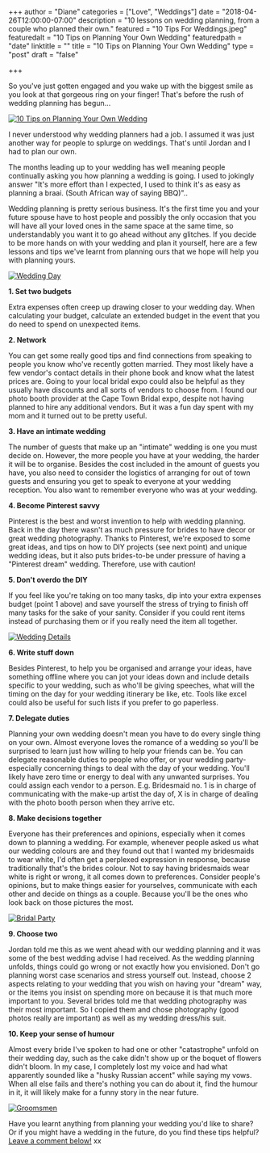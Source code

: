 +++
author = "Diane"
categories = ["Love", "Weddings"]
date = "2018-04-26T12:00:00-07:00"
description = "10 lessons on wedding planning, from a couple who planned their own."
featured = "10 Tips For Weddings.jpeg"
featuredalt = "10 Tips on Planning Your Own Wedding"
featuredpath = "date"
linktitle = ""
title = "10 Tips on Planning Your Own Wedding"
type = "post"
draft = "false"

+++

So you've just gotten engaged and you wake up with the biggest smile as you look at that gorgeous ring on your finger! That's before the rush of wedding planning has begun...

<a class="image featured" href="/img/2018/04/10 Tips For Weddings.jpeg" data-fancybox="group" data-caption="10 Tips on Planning Your Own Wedding">
  <img src="/img/2018/04/10 Tips For Weddings.jpeg" alt="10 Tips on Planning Your Own Wedding"/>
</a>

I never understood why wedding planners had a job. I assumed it was just another way for people to splurge on weddings. That's until Jordan and I had to plan our own.

The months leading up to your wedding has well meaning people continually asking you how planning a wedding is going. I used to jokingly answer "It's more effort than I expected, I used to think it's as easy as planning a braai. (South African way of saying BBQ)"..

Wedding planning is pretty serious business. It's the first time you and your future spouse have to host people and possibly the only occasion that you will have all your loved ones in the same space at the same time, so understandably you want it to go ahead without any glitches. If you decide to be more hands on with your wedding and plan it yourself, here are a few lessons and tips we've learnt from planning ours that we hope will help you with planning yours.

<a class="image featured" href="/img/2018/04/Wedding Pier.jpg" data-fancybox="group" data-caption="Wedding Day">
  <img src="/img/2018/04/Wedding Pier.jpg" alt="Wedding Day"/>
</a>

**1. Set two budgets**

Extra expenses often creep up drawing closer to your wedding day. When calculating your budget, calculate an extended budget in the event that you do need to spend on unexpected items.

**2. Network**

You can get some really good tips and find connections from speaking to people you know who've recently gotten married. They most likely have a few vendor's contact details in their phone book and know what the latest prices are. Going to your local bridal expo could also be helpful as they usually have discounts and all sorts of vendors to choose from. I found our photo booth provider at the Cape Town Bridal expo, despite not having planned to hire any additional vendors. But it was a fun day spent with my mom and it turned out to be pretty useful.

**3. Have an intimate wedding**

The number of guests that make up an "intimate" wedding is one you must decide on. However, the more people you have at your wedding, the harder it will be to organise. Besides the cost included in the amount of guests you have, you also need to consider the logistics of arranging for out of town guests and ensuring you get to speak to everyone at your wedding reception. You also want to remember everyone who was at your wedding.

**4. Become Pinterest savvy**

Pinterest is the best and worst invention to help with wedding planning. Back in the day there wasn't as much pressure for brides to have decor or great wedding photography. Thanks to Pinterest, we're exposed to some great ideas, and tips on how to DIY projects (see next point) and unique wedding ideas, but it also puts brides-to-be under pressure of having a "Pinterest dream" wedding. Therefore, use with caution!

**5. Don't overdo the DIY**

If you feel like you're taking on too many tasks, dip into your extra expenses budget (point 1 above) and save yourself the stress of trying to finish off many tasks for the sake of your sanity. Consider if you could rent items instead of purchasing them or if you really need the item all together.

<a class="image featured" href="/img/2018/04/Wedding Details.jpg" data-fancybox="group" data-caption="Wedding Details">
  <img src="/img/2018/04/Wedding Details.jpg" alt="Wedding Details"/>
</a>

**6. Write stuff down**

Besides Pinterest, to help you be organised and arrange your ideas, have something offline where you can jot your ideas down and include details specific to your wedding, such as who'll be giving speeches, what will the timing on the day for your wedding itinerary be like, etc. Tools like excel could also be useful for such lists if you prefer to go paperless.

**7. Delegate duties**

Planning your own wedding doesn't mean you have to do every single thing on your own. Almost everyone loves the romance of a wedding so you'll be surprised to learn just how willing to help your friends can be. You can delegate reasonable duties to people who offer, or your wedding party-especially concerning things to deal with the day of your wedding. You'll likely have zero time or energy to deal with any unwanted surprises. You could assign each vendor to a person. E.g. Bridesmaid no. 1 is in charge of communicating with the make-up artist the day of, X is in charge of dealing with the photo booth person when they arrive etc.

**8. Make decisions together**

Everyone has their preferences and opinions, especially when it comes down to planning a wedding. For example, whenever people asked us what our wedding colours are and they found out that I wanted my bridesmaids to wear white, I'd often get a perplexed expression in response, because traditionally that's the brides colour. Not to say having bridesmaids wear white is right or wrong, it all comes down to preferences. Consider people's opinions, but to make things easier for yourselves, communicate with each other and decide on things as a couple. Because you'll be the ones who look back on those pictures the most.

<a class="image featured" href="/img/2018/04/Bridal Party.jpg" data-fancybox="group" data-caption="Bridal Party">
  <img src="/img/2018/04/Bridal Party.jpg" alt="Bridal Party"/>
</a>

**9. Choose two**

Jordan told me this as we went ahead with our wedding planning and it was some of the best wedding advise I had received. As the wedding planning unfolds, things could go wrong or not exactly how you envisioned. Don't go planning worst case scenarios and stress yourself out. Instead, choose 2 aspects relating to your wedding that you wish on having your "dream" way, or the items you insist on spending more on because it is that much more important to you. Several brides told me that wedding photography was their most important. So I copied them and chose photography (good photos really are important) as well as my wedding dress/his suit.

**10. Keep your sense of humour**

Almost every bride I've spoken to had one or other "catastrophe" unfold on their wedding day, such as the cake didn't show up or the boquet of flowers didn't bloom. In my case, I completely lost my voice and had what apparently sounded like a "husky Russian accent" while saying my vows. When all else fails and there's nothing you can do about it, find the humour in it, it will likely make for a funny story in the near future.

<a class="image featured" href="/img/2018/04/Groomsmen.jpg" data-fancybox="group" data-caption="Groomsmen">
  <img src="/img/2018/04/Groomsmen.jpg" alt="Groomsmen"/>
</a>

Have you learnt anything from planning your wedding you'd like to share? Or if you might have a wedding in the future, do you find these tips helpful? <a href="http://hellohaileys.com/blog/2018/04/26-10_tips_for_your_wedding/#comment">Leave a comment below!</a> xx
